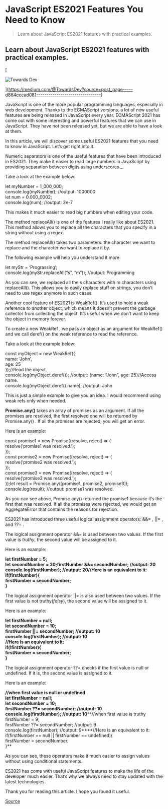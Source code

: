 # JavaScript ES2021 Features You Need to Know

> Learn about JavaScript ES2021 features with practical examples.

Learn about JavaScript ES2021 features with practical examples.
---------------------------------------------------------------

[

![Towards Dev](https://miro.medium.com/fit/c/56/56/1*nob8kyajM2D7wKDuAvPmVg.png)



](https://medium.com/@TowardsDev?source=post_page-----d864eccad081--------------------------------)

JavaScript is one of the more popular programming languages, especially in web development. Thanks to the ECMAScript versions, a lot of new useful features are being released in JavaScript every year. ECMAScript 2021 has come out with some interesting and powerful features that we can use in JavaScript. They have not been released yet, but we are able to have a look at them.

In this article, we will discover some useful ES2021 features that you need to know in JavaScript. Let’s get right into it.

Numeric separators is one of the useful features that have been introduced in ES2021. They make it easier to read large numbers in JavaScript by providing separation between digits using underscores \_.

Take a look at the example below:

let myNumber = 1\_000\_000;  
console.log(myNumber); //output: 1000000  
let num = 0.000\_0002;  
console.log(num); //output: 2e-7

This makes it much easier to read big numbers when editing your code.

The method replaceAll() is one of the features I really like about ES2021. This method allows you to replace all the characters that you specify in a string without using a regex.

The method replaceAll() takes two parameters: the character we want to replace and the character we want to replace it by.

The following example will help you understand it more:

let myStr = ‘Prograssing’;  
console.log(myStr.replaceAll(“s”, “m”)); //output: Programming

As you can see, we replaced all the s characters with m characters using replaceAll(). This allows you to easily replace stuff on strings, you don’t need to use regex anymore in such cases.

Another cool feature of ES2021 is WeakRef(). It’s used to hold a weak reference to another object, which means it doesn’t prevent the garbage collector from collecting the object. It’s useful when we don’t want to keep the object in memory forever.

To create a new WeakRef , we pass an object as an argument for WeakRef() and we call deref() on the weak reference to read the reference.

Take a look at the example below:

const myObject = new WeakRef({  
name: ‘John’,  
age: 25  
});//Read the object.  
console.log(myObject.deref()); //output: {name: “John”, age: 25}//Access name.  
console.log(myObject.deref().name); //output: John

This is just a simple example to give you an idea. I would recommend using weak refs only when needed.

**Promise.any()** takes an array of promises as an argument. If all the promises are resolved, the first resolved one will be returned by Promise.any() . If all the promises are rejected, you will get an error.

Here is an example:

const promise1 = new Promise((resolve, reject) => {  
 resolve(‘promise1 was resolved.’);  
});  
const promise2 = new Promise((resolve, reject) => {  
 resolve(‘promise2 was resolved.’);  
});  
const promise3 = new Promise((resolve, reject) => {  
 resolve(‘promise3 was resolved.’);  
});let result = Promise.any(\[promise1, promise2, promise3\]);  
console.log(result); //output: promise1 was resolved.

As you can see above, Promise.any() returned the promise1 because it’s the first that was resolved. If all the promises were rejected, we would get an AggregateError that contains the reasons for rejection.

ES2021 has introduced three useful logical assignment operators: &&= , ||= , and ??= .

The logical assignment operator &&= is used between two values. If the first value is _truthy_, the second value will be assigned to it.

Here is an example:

**let firstNumber = 5;  
let secondNumber = 20;****firstNumber &&= secondNumber; //output: 20  
console.log(firstNumber); //output: 20****//Here is an equivalent to it:  
if(firstNumber){  
 firstNumber = secondNumber;  
}**

The logical assignment operator ||= is also used between two values. If the first value is not truthy(_falsy_), the second value will be assigned to it.

Here is an example:

**let firstNumber = null;  
let secondNumber = 10;  
firstNumber ||= secondNumber; //output: 10  
console.log(firstNumber); //output: 10  
//Here is an equivalent to it:  
if(!firstNumber){  
 firstNumber = secondNumber;  
}**

The logical assignment operator ??= checks if the first value is null or undefined. If it is, the second value is assigned to it.

Here is an example:

**//when first value is null or undefined  
let firstNumber = null;  
let secondNumber = 10;  
firstNumber ??= secondNumber; //output: 10  
console.log(firstNumber); //output: 10****//when first value is truthy  
firstNumber = 9;  
firstNumber ??= secondNumber; //output: 9  
console.log(firstNumber); //output: 9****//Here is an equivalent to it:  
if(firstNumber == null || firstNumber == undefined){  
 firstNumber = secondNumber;  
}**

As you can see, these operators make it much easier to assign values without using conditional statements.

ES2021 has come with useful JavaScript features to make the life of the developer much easier. That’s why we always need to stay updated with the latest technologies.

Thank you for reading this article. I hope you found it useful.


[Source](https://towardsdev.com/javascript-es2021-features-d864eccad081)